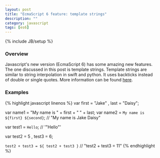 ```yaml
---
layout: post
title: "EcmaScript 6 feature: template strings"
description: ""
category: javascript
tags: [es6]
---
```

{% include JB/setup %}

<!-- Overview -->
<h3>Overview</h3>

Javascript's new version (EcmaScript 6) has some amazing new features. The one discussed in this post is template strings.
Template strings are similar to string interpolation in swift and python. It uses backticks instead of double or single quotes.
More information can be found [here](http://tc39wiki.calculist.org/es6/template-strings/).

<!-- Examples -->
<h3>Examples</h3>

{% highlight javascript linenos %}
var first = "Jake"
  , last = "Daisy";

var name1 = "My name is " + first + " " + last;
var name2 = `My name is ${first} ${second}`;
// "My name is Jake Daisy"

var test1 = `Hello`;
// '"Hello"'

var test2 = 5
  , test3 = 6;

`test2 + test3 = ${ test2 + test3 }`
// "test2 + test3 = 11"
{% endhighlight %}
